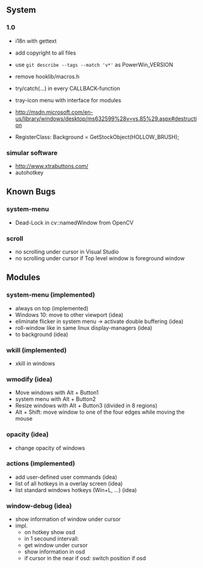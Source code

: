 ## System

### 1.0

* i18n with gettext
* add copyright to all files
* use `git describe --tags --match 'v*'` as PowerWin_VERSION
* remove hooklib/macros.h
* try/catch(...) in every CALLBACK-function
* tray-icon menu with interface for modules
 
* http://msdn.microsoft.com/en-us/library/windows/desktop/ms632599%28v=vs.85%29.aspx#destruction
* RegisterClass: Background = GetStockObject(HOLLOW_BRUSH);

### simular software
* http://www.xtrabuttons.com/
* autohotkey
  
## Known Bugs

### system-menu

* Dead-Lock in cv::namedWindow from OpenCV

### scroll

* no scrolling under cursor in Visual Studio
* no scrolling under cursor if Top level window is foreground window
 
## Modules

### system-menu (implemented)

* always on top (implemented)
* Windows 10: move to other viewport (idea)
* eliminate flicker in system menu -> activate double buffering (idea)
* roll-window like in same linux display-managers (idea)
* to background (idea)

### wkill (implemented)

* xkill in windows
  
### wmodify (idea)

* Move windows with Alt + Button1
* system menu with Alt + Button2
* Resize windows with Alt + Button3 (divided in 8 regions)
* Alt + Shift: move window to one of the four edges while moving the mouse
  
### opacity (idea)

* change opacity of windows

### actions (implemented)

* add user-defined user commands (idea)
* list of all hotkeys in a overlay screen (idea)
* list standard windows hotkeys (Win+L, ...) (idea)

### window-debug (idea)

* show information of window under cursor
* impl.
  * on hotkey show osd
  * in 1 secound intervall:
  * get window under cursor
  * show information in osd
  * if cursor in the near if osd: switch position if osd

